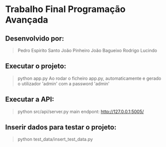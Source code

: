 # Trabalho Final Programação Avançada

## Desenvolvido por:
> Pedro Espirito Santo
> João Pinheiro 
> João Bagueixo
> Rodrigo Lucindo


## Executar o projeto:
> python app.py
> Ao rodar o ficheiro app.py, automaticamente e gerado o utilizador 'admin' com a password 'admin'

## Executar a API:
> python src/api/server.py
> main endpont: http://127.0.0.1:5005/

## Inserir dados para testar o projeto:
> python test_data/insert_test_data.py
